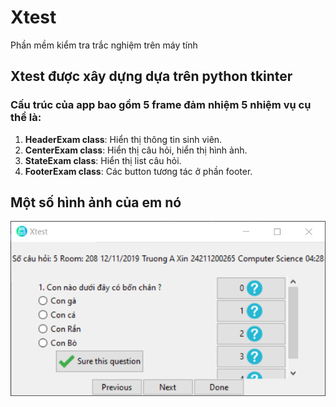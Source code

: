 # Xtest
Phần mềm kiểm tra trắc nghiệm trên máy tính

## Xtest được xây dựng dựa trên python tkinter
### Cấu trúc của app bao gồm 5 frame đảm nhiệm 5 nhiệm vụ cụ thể là:
1. **HeaderExam class**: Hiển thị thông tin sinh viên.
2. **CenterExam class**: Hiển thị câu hỏi, hiển thị hình ảnh.
3. **StateExam class**: Hiển thị list câu hỏi.
4. **FooterExam class**: Các button tương tác ở phần footer.

## Một số hình ảnh của em nó
![Demo 1](images/Capture.PNG?raw=true "Demo 1")